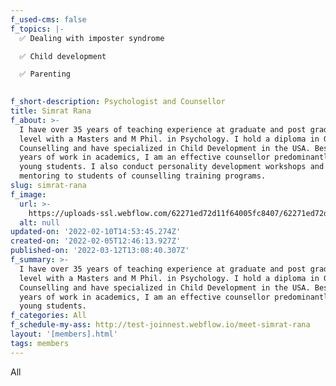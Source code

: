 ```yaml
---
f_used-cms: false
f_topics: |-
  ✅ Dealing with imposter syndrome

  ✅ Child development

  ✅ Parenting

  ‍
f_short-description: Psychologist and Counsellor
title: Simrat Rana
f_about: >-
  I have over 35 years of teaching experience at graduate and post graduate
  level with a Masters and M Phil. in Psychology. I hold a diploma in Guidance &
  Counselling and have specialized in Child Development in the USA. Besides
  years of work in academics, I am an effective counsellor predominantly to
  young students. I also conduct personality development workshops and provide
  mentoring to students of counselling training programs.
slug: simrat-rana
f_image:
  url: >-
    https://uploads-ssl.webflow.com/62271ed72d11f64005fc8407/62271ed72d11f6d5a3fc847f_vslide6.png
  alt: null
updated-on: '2022-02-10T14:53:45.274Z'
created-on: '2022-02-05T12:46:13.927Z'
published-on: '2022-03-12T13:08:40.307Z'
f_summary: >-
  I have over 35 years of teaching experience at graduate and post graduate
  level with a Masters and M Phil. in Psychology. I hold a diploma in Guidance &
  Counselling and have specialized in Child Development in the USA. Besides
  years of work in academics, I am an effective counsellor predominantly to
  young students.
f_categories: All
f_schedule-my-ass: http://test-joinnest.webflow.io/meet-simrat-rana
layout: '[members].html'
tags: members
---
```


All
